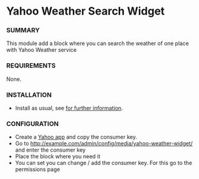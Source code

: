 Yahoo Weather Search Widget
===========================


### SUMMARY ###

This module add a block where you can search the weather of one place with Yahoo Weather service

### REQUIREMENTS ###

None.


### INSTALLATION ###

* Install as usual, see [for further information](http://drupal.org/node/70151).

### CONFIGURATION ###

* Create a [Yahoo app](https://developer.yahoo.com/wsregapp/) and copy the consumer key.
* Go to http://example.com/admin/config/media/yahoo-weather-widget/ and enter the consumer key
* Place the block where you need it
* You can set you can change / add the consumer key. For this go to the permissions page

